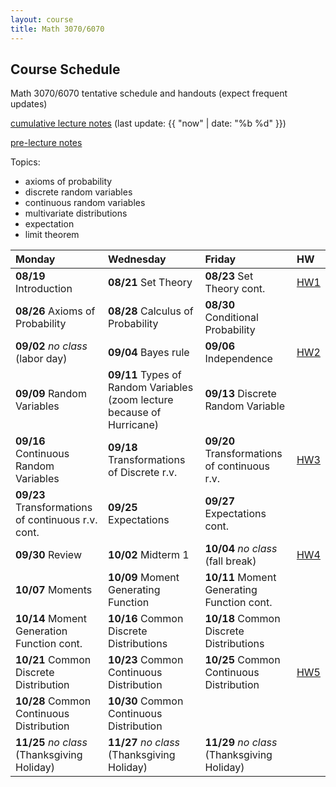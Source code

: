 ```yaml
---
layout: course
title: Math 3070/6070
---
```


## Course Schedule

Math 3070/6070 tentative schedule and handouts (expect frequent updates)

[cumulative lecture notes](../notes/combined.pdf) (last update: {{ "now" | date: "%b %d" }})

[pre-lecture notes](../notes/current.pdf)


<!---->

Topics:

- axioms of probability
- discrete random variables
- continuous random variables
- multivariate distributions
- expectation
- limit theorem


| Monday | Wednesday | Friday | HW |
|:-----------|:-----------|:------------|:---|
| **08/19** Introduction | **08/21** Set Theory  | **08/23** Set Theory cont.  | [HW1](../HW/HW1/HW1.pdf) |
| **08/26** Axioms of Probability | **08/28** Calculus of Probability | **08/30** Conditional Probability | |
| **09/02** _no class_ (labor day) | **09/04** Bayes rule | **09/06** Independence | [HW2](../HW/HW1.5/HW2.pdf) |
| **09/09** Random Variables | **09/11** Types of Random Variables (zoom lecture because of Hurricane) | **09/13** Discrete Random Variable | |
| **09/16** Continuous Random Variables | **09/18** Transformations of Discrete r.v. | **09/20** Transformations of continuous r.v. | [HW3](../HW/HW2/HW3.pdf) |
| **09/23** Transformations of continuous r.v. cont. | **09/25** Expectations | **09/27** Expectations cont. | |
| **09/30** Review | **10/02** Midterm 1 | **10/04** _no class_ (fall break) | [HW4](../HW/HW4/HW4.pdf) |
| **10/07** Moments | **10/09** Moment Generating Function | **10/11** Moment Generating Function cont. | |
| **10/14** Moment Generation Function cont. | **10/16** Common Discrete Distributions | **10/18** Common Discrete Distributions| |
| **10/21** Common Discrete Distribution | **10/23** Common Continuous Distribution | **10/25** Common Continuous Distribution | [HW5](../HW/HW5/HW5.pdf) |
| **10/28** Common Continuous Distribution | **10/30** Common Continuous Distribution | | |
| **11/25** _no class_ (Thanksgiving Holiday) | **11/27** _no class_ (Thanksgiving Holiday) | **11/29** _no class_ (Thanksgiving Holiday) | |
